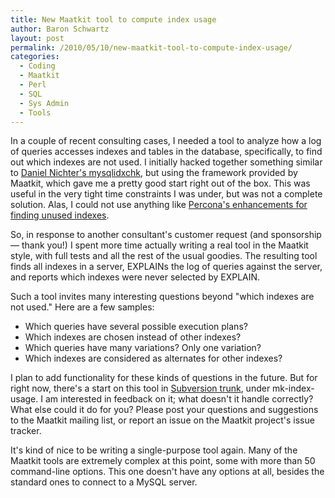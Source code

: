 ```yaml
---
title: New Maatkit tool to compute index usage
author: Baron Schwartz
layout: post
permalink: /2010/05/10/new-maatkit-tool-to-compute-index-usage/
categories:
  - Coding
  - Maatkit
  - Perl
  - SQL
  - Sys Admin
  - Tools
---
```

In a couple of recent consulting cases, I needed a tool to analyze how a log of queries accesses indexes and tables in the database, specifically, to find out which indexes are not used. I initially hacked together something similar to [Daniel Nichter's mysqlidxchk][1], but using the framework provided by Maatkit, which gave me a pretty good start right out of the box. This was useful in the very tight time constraints I was under, but was not a complete solution. Alas, I could not use anything like [Percona's enhancements for finding unused indexes][2].

So, in response to another consultant's customer request (and sponsorship &#8212; thank you!) I spent more time actually writing a real tool in the Maatkit style, with full tests and all the rest of the usual goodies. The resulting tool finds all indexes in a server, EXPLAINs the log of queries against the server, and reports which indexes were never selected by EXPLAIN.

Such a tool invites many interesting questions beyond "which indexes are not used." Here are a few samples:

*   Which queries have several possible execution plans?
*   Which indexes are chosen instead of other indexes?
*   Which queries have many variations? Only one variation?
*   Which indexes are considered as alternates for other indexes?

I plan to add functionality for these kinds of questions in the future. But for right now, there's a start on this tool in [Subversion trunk][3], under mk-index-usage. I am interested in feedback on it; what doesn't it handle correctly? What else could it do for you? Please post your questions and suggestions to the Maatkit mailing list, or report an issue on the Maatkit project's issue tracker.

It's kind of nice to be writing a single-purpose tool again. Many of the Maatkit tools are extremely complex at this point, some with more than 50 command-line options. This one doesn't have any options at all, besides the standard ones to connect to a MySQL server.

 [1]: http://hackmysql.com/mysqlidxchk
 [2]: http://www.mysqlperformanceblog.com/2009/01/15/dropping-unused-indexes/
 [3]: http://maatkit.googlecode.com/svn/trunk/mk-index-usage/
